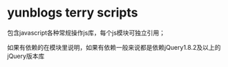 yunblogs terry scripts
==

包含javascript各种常规操作js库，每个js模块可独立引用；

如果有依赖的在模块里说明，如果有依赖一般来说都是依赖jQuery1.8.2及以上的jQuery版本库
